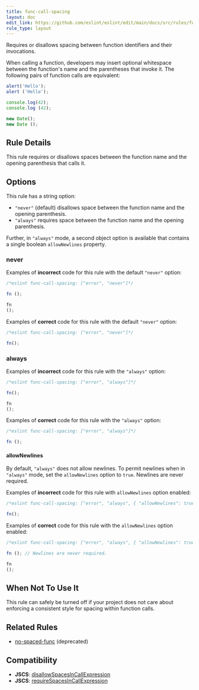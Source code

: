 ```yaml
---
title: func-call-spacing
layout: doc
edit_link: https://github.com/eslint/eslint/edit/main/docs/src/rules/func-call-spacing.md
rule_type: layout
---
```


<!--FIXABLE-->

Requires or disallows spacing between function identifiers and their invocations.

When calling a function, developers may insert optional whitespace between the function's name and the parentheses that invoke it. The following pairs of function calls are equivalent:

```js
alert('Hello');
alert ('Hello');

console.log(42);
console.log (42);

new Date();
new Date ();
```

## Rule Details

This rule requires or disallows spaces between the function name and the opening parenthesis that calls it.

## Options

This rule has a string option:

* `"never"` (default) disallows space between the function name and the opening parenthesis.
* `"always"` requires space between the function name and the opening parenthesis.

Further, in `"always"` mode, a second object option is available that contains a single boolean `allowNewlines` property.

### never

Examples of **incorrect** code for this rule with the default `"never"` option:

```js
/*eslint func-call-spacing: ["error", "never"]*/

fn ();

fn
();
```

Examples of **correct** code for this rule with the default `"never"` option:

```js
/*eslint func-call-spacing: ["error", "never"]*/

fn();
```

### always

Examples of **incorrect** code for this rule with the `"always"` option:

```js
/*eslint func-call-spacing: ["error", "always"]*/

fn();

fn
();
```

Examples of **correct** code for this rule with the `"always"` option:

```js
/*eslint func-call-spacing: ["error", "always"]*/

fn ();
```

#### allowNewlines

By default, `"always"` does not allow newlines. To permit newlines when in `"always"` mode, set the `allowNewlines` option to `true`. Newlines are never required.

Examples of **incorrect** code for this rule with `allowNewlines` option enabled:

```js
/*eslint func-call-spacing: ["error", "always", { "allowNewlines": true }]*/

fn();
```

Examples of **correct** code for this rule with the `allowNewlines` option enabled:

```js
/*eslint func-call-spacing: ["error", "always", { "allowNewlines": true }]*/

fn (); // Newlines are never required.

fn
();
```

## When Not To Use It

This rule can safely be turned off if your project does not care about enforcing a consistent style for spacing within function calls.

## Related Rules

* [no-spaced-func](no-spaced-func) (deprecated)

## Compatibility

* **JSCS**: [disallowSpacesInCallExpression](https://jscs-dev.github.io/rule/disallowSpacesInCallExpression)
* **JSCS**: [requireSpacesInCallExpression](https://jscs-dev.github.io/rule/requireSpacesInCallExpression)
